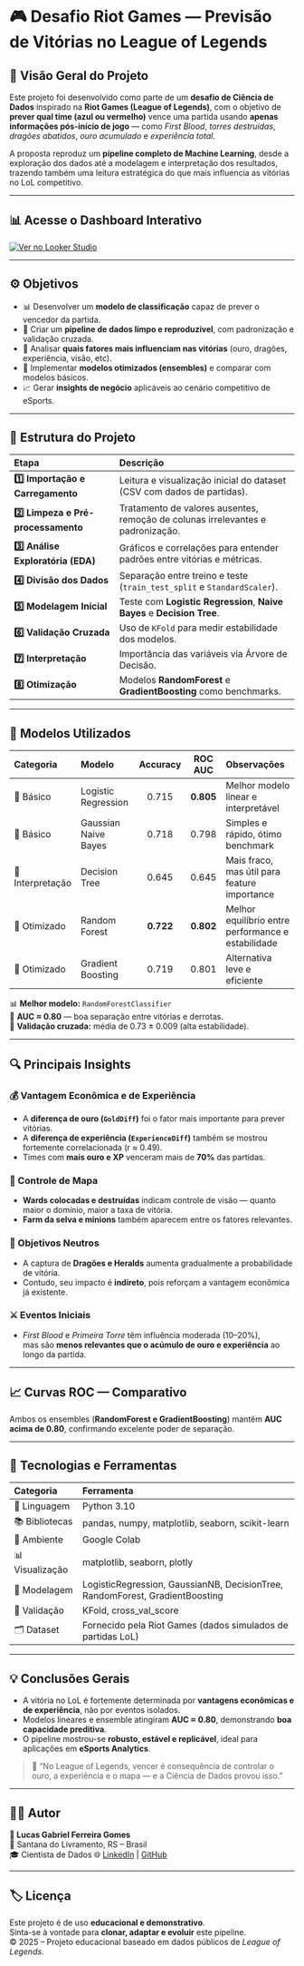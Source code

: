 # 🎮 Desafio Riot Games — Previsão de Vitórias no League of Legends

## 🧭 Visão Geral do Projeto

Este projeto foi desenvolvido como parte de um **desafio de Ciência de Dados** inspirado na **Riot Games (League of Legends)**, com o objetivo de **prever qual time (azul ou vermelho)** vence uma partida usando **apenas informações pós-início de jogo** — como *First Blood*, *torres destruídas*, *dragões abatidos*, *ouro acumulado* e *experiência total*.

A proposta reproduz um **pipeline completo de Machine Learning**, desde a exploração dos dados até a modelagem e interpretação dos resultados, trazendo também uma leitura estratégica do que mais influencia as vitórias no LoL competitivo.

---

## 📊 Acesse o Dashboard Interativo
[![Ver no Looker Studio](https://img.shields.io/badge/LoL%20Dashboard%20-%20Abrir%20Painel-blueviolet?style=for-the-badge&logo=googledatastudio)]([[https://lookerstudio.google.com/reporting/68d538d5-b85f-47f7-aaf4-4367a07555c1])

---

## ⚙️ Objetivos

- 📊 Desenvolver um **modelo de classificação** capaz de prever o vencedor da partida.
- 🧼 Criar um **pipeline de dados limpo e reproduzível**, com padronização e validação cruzada.
- 🧠 Analisar **quais fatores mais influenciam nas vitórias** (ouro, dragões, experiência, visão, etc).
- 🚀 Implementar **modelos otimizados (ensembles)** e comparar com modelos básicos.
- 📈 Gerar **insights de negócio** aplicáveis ao cenário competitivo de eSports.

---

## 🧩 Estrutura do Projeto

| Etapa | Descrição |
|:--|:--|
| **1️⃣ Importação e Carregamento** | Leitura e visualização inicial do dataset (CSV com dados de partidas). |
| **2️⃣ Limpeza e Pré-processamento** | Tratamento de valores ausentes, remoção de colunas irrelevantes e padronização. |
| **3️⃣ Análise Exploratória (EDA)** | Gráficos e correlações para entender padrões entre vitórias e métricas. |
| **4️⃣ Divisão dos Dados** | Separação entre treino e teste (`train_test_split` e `StandardScaler`). |
| **5️⃣ Modelagem Inicial** | Teste com **Logistic Regression**, **Naive Bayes** e **Decision Tree**. |
| **6️⃣ Validação Cruzada** | Uso de `KFold` para medir estabilidade dos modelos. |
| **7️⃣ Interpretação** | Importância das variáveis via Árvore de Decisão. |
| **8️⃣ Otimização** | Modelos **RandomForest** e **GradientBoosting** como benchmarks. |

---

## 🧠 Modelos Utilizados

| Categoria | Modelo | Accuracy | ROC AUC | Observações |
|:--|:--|:--:|:--:|:--|
| 🔹 Básico | Logistic Regression | 0.715 | **0.805** | Melhor modelo linear e interpretável |
| 🔹 Básico | Gaussian Naive Bayes | 0.718 | 0.798 | Simples e rápido, ótimo benchmark |
| 🔹 Interpretação | Decision Tree | 0.645 | 0.645 | Mais fraco, mas útil para feature importance |
| 🔸 Otimizado | Random Forest | **0.722** | **0.802** | Melhor equilíbrio entre performance e estabilidade |
| 🔸 Otimizado | Gradient Boosting | 0.719 | 0.801 | Alternativa leve e eficiente |

📊 **Melhor modelo:** `RandomForestClassifier`  
🎯 **AUC ≈ 0.80** — boa separação entre vitórias e derrotas.  
🔁 **Validação cruzada:** média de 0.73 ± 0.009 (alta estabilidade).

---

## 🔍 Principais Insights

### 💰 Vantagem Econômica e de Experiência
- A **diferença de ouro (`GoldDiff`)** foi o fator mais importante para prever vitórias.  
- A **diferença de experiência (`ExperienceDiff`)** também se mostrou fortemente correlacionada (r ≈ 0.49).  
- Times com **mais ouro e XP** venceram mais de **70%** das partidas.

### 🧠 Controle de Mapa
- **Wards colocadas e destruídas** indicam controle de visão — quanto maior o domínio, maior a taxa de vitória.  
- **Farm da selva e minions** também aparecem entre os fatores relevantes.

### 🐉 Objetivos Neutros
- A captura de **Dragões e Heralds** aumenta gradualmente a probabilidade de vitória.  
- Contudo, seu impacto é **indireto**, pois reforçam a vantagem econômica já existente.

### ⚔️ Eventos Iniciais
- *First Blood* e *Primeira Torre* têm influência moderada (10–20%),  
  mas são **menos relevantes que o acúmulo de ouro e experiência** ao longo da partida.

---

## 📈 Curvas ROC — Comparativo

Ambos os ensembles (**RandomForest e GradientBoosting**) mantêm **AUC acima de 0.80**, confirmando excelente poder de separação.

---

## 🧮 Tecnologias e Ferramentas

| Categoria | Ferramenta |
|:--|:--|
| 🐍 Linguagem | Python 3.10 |
| 📚 Bibliotecas | pandas, numpy, matplotlib, seaborn, scikit-learn |
| 🔬 Ambiente | Google Colab |
| 📊 Visualização | matplotlib, seaborn, plotly |
| 🧠 Modelagem | LogisticRegression, GaussianNB, DecisionTree, RandomForest, GradientBoosting |
| 🧪 Validação | KFold, cross_val_score |
| 🗂️ Dataset | Fornecido pela Riot Games (dados simulados de partidas LoL) |

---

## 💡 Conclusões Gerais

- A vitória no LoL é fortemente determinada por **vantagens econômicas e de experiência**, não por eventos isolados.  
- Modelos lineares e ensemble atingiram **AUC ≈ 0.80**, demonstrando **boa capacidade preditiva**.  
- O pipeline mostrou-se **robusto, estável e replicável**, ideal para aplicações em **eSports Analytics**.

> 🧩 “No League of Legends, vencer é consequência de controlar o ouro, a experiência e o mapa — e a Ciência de Dados provou isso.”

---

## 🧑‍💻 Autor

**👤 Lucas Gabriel Ferreira Gomes**  
📍 Santana do Livramento, RS – Brasil  
🎓 Cientista de Dados
🌐 [LinkedIn](www.linkedin.com/in/lucas-gabriel-dados) | [GitHub](https://github.com/Oreki820)

---

## 🏷️ Licença

Este projeto é de uso **educacional e demonstrativo**.  
Sinta-se à vontade para **clonar, adaptar e evoluir** este pipeline.  
© 2025 – Projeto educacional baseado em dados públicos de *League of Legends*.
